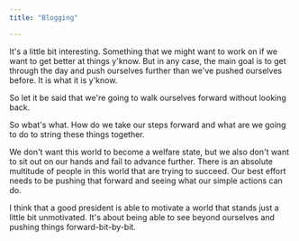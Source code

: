 ```yaml
---
title: "Blogging"

---
```

It's a little bit interesting. Something that we might want to work on if we want to get better at things y'know. But in any case, the main goal is to get through the day and push ourselves further than we've pushed ourselves before. It is what it is y'know.

So let it be said that we're going to walk ourselves forward without looking back.

So wbat's what. How do we take our steps forward and what are we going to do to string these things together.

We don't want this world to become a welfare state, but we also don't want to sit out on our hands and fail to advance further. There is an absolute multitude of people in this world that are trying to succeed. Our best effort needs to be pushing that forward and seeing what our simple actions can do.

I think that a good president is able to motivate a world that stands just a little bit unmotivated. It's about being able to see beyond ourselves and pushing things forward-bit-by-bit.
